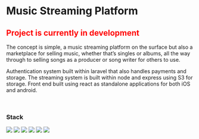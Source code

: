 <h1>Music Streaming Platform</h1>

<h2 style="color:red">Project is currently in development</h2>
The concept is simple, a music streaming platform on the surface but also a marketplace for selling music, whether that’s singles or albums, all the way through to selling songs as a producer or song writer for others to use. 

Authentication system built within laravel that also handles payments and storage.
The streaming system is built within node and express using S3 for storage.
Front end built using react as standalone applications for both iOS and android.

<br>

<h3>Stack</h3>

![](https://img.shields.io/badge/PhpIDE-PhpStorm-informational?style=flat&logo=phpstorm&logoColor=white&color=2bbc8a)
![](https://img.shields.io/badge/JsIDE-WebStorm-informational?style=flat&logo=webstorm&logoColor=white&color=2bbc8a)
![](https://img.shields.io/badge/SteamingSystem-Node-informational?style=flat&logo=node.js&logoColor=white&color=2bbc8a)
![](https://img.shields.io/badge/AuthenticationSystem-Laravel-informational?style=flat&logo=laravel&logoColor=white&color=2bbc8a)
![](https://img.shields.io/badge/Frontend-React-informational?style=flat&logo=react&logoColor=white&color=2bbc8a)
![](https://img.shields.io/badge/Storage-S3-informational?style=flat&logo=amazons3&logoColor=white&color=2bbc8a)

